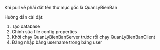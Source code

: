Khi pull về phải đặt tên thư mục gốc là QuanLyBienBan

Hướng dẫn cài đặt:
1. Tạo database
2. Chỉnh sửa file config.properties
3. Khởi chạy QuanLyBienBanServer trước rồi chạy QuanLyBienBanClient
4. Đăng nhập bằng username trong bảng user